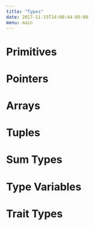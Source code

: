 ```yaml
---
title: "Types"
date: 2017-11-15T14:00:44-05:00
menu: main
---
```


# Primitives

# Pointers

# Arrays

# Tuples

# Sum Types

# Type Variables

# Trait Types
